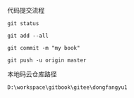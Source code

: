 代码提交流程

```
git status

git add --all

git commit -m "my book"

git push -u origin master
```

本地码云仓库路径

`D:\workspace\gitbook\gitee\dongfangyu1`

